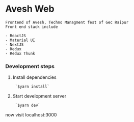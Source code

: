 # Avesh Web

    Frontend of Avesh, Techno Managment fest of Gec Raipur
    Front end stack include

    - ReactJS
    - Material UI
    - NextJS
    - Redux
    - Redux Thunk

### Development steps

1. Install dependencies

        `$yarn install` 

2. Start development server

        `$yarn dev` 

now visit localhost:3000

